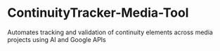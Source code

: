 # ContinuityTracker-Media-Tool
Automates tracking and validation of continuity elements across media projects using AI and Google APIs
